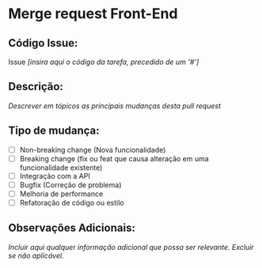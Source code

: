 # Merge request Front-End

## Código Issue:

Issue _[insira aqui o código da tarefa, precedido de um '#']_

## Descrição:

_Descrever em tópicos as principais mudanças desta pull request_

## Tipo de mudança:

- [ ] Non-breaking change (Nova funcionalidade)
- [ ] Breaking change (fix ou feat que causa alteração em uma funcionalidade existente)
- [ ] Integração com a API
- [ ] Bugfix (Correção de problema)
- [ ] Melhoria de performance
- [ ] Refatoração de código ou estilo

## Observações Adicionais:

_Incluir aqui qualquer informação adicional que possa ser relevante. Excluir se não aplicável._
